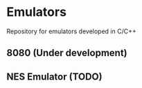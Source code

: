 # Emulators

Repository for emulators developed in C/C++

## 8080 (Under development)
## NES Emulator (TODO)